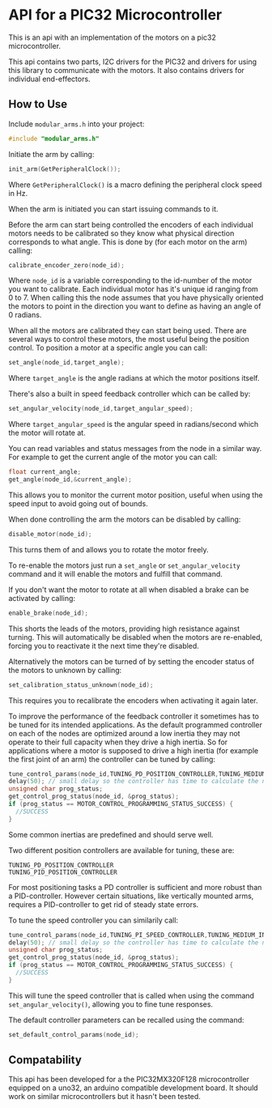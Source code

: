 # API for a PIC32 Microcontroller
This is an api with an implementation of the motors on a pic32 microcontroller.

This api contains two parts, I2C drivers for the PIC32 and drivers for using this library to communicate with the motors. It also contains drivers for individual end-effectors.

## How to Use
Include ```modular_arms.h```  into your project:
```c
#include "modular_arms.h"
```
Initiate the arm by calling:
```c
init_arm(GetPeripheralClock());
```
Where ```GetPeripheralClock()``` is a macro defining the peripheral clock speed in Hz.

When the arm is initiated you can start issuing commands to it.

Before the arm can start being controlled the encoders of each individual motors needs to be calibrated so they know what physical direction corresponds to what angle. This is done by (for each motor on the arm) calling:
```c
calibrate_encoder_zero(node_id);
```
Where ```node_id``` is a variable corresponding to the id-number of the motor you want to calibrate. Each individual motor has it's unique id ranging from 0 to 7. When calling this the node assumes that you have physically oriented the motors to point in the direction you want to define as having an angle of 0 radians.

When all the motors are calibrated they can start being used. There are several ways to control these motors, the most useful being the position control. To position a motor at a specific angle you can call:
```c
set_angle(node_id,target_angle);
```
Where ```target_angle``` is the angle radians at which the motor positions itself.

There's also a built in speed feedback controller which can be called by:
```c
set_angular_velocity(node_id,target_angular_speed);
```
Where ```target_angular_speed``` is the angular speed in radians/second which the motor will rotate at.

You can read variables and status messages from the node in a similar way. For example to get the current angle of the motor you can call:
```c
float current_angle;
get_angle(node_id,&current_angle);
```
This allows you to monitor the current motor position, useful when using the speed input to avoid going out of bounds.

When done controlling the arm the motors can be disabled by calling:
```c
disable_motor(node_id);
```
This turns them of and allows you to rotate the motor freely. 

To re-enable the motors just run a ```set_angle``` or ```set_angular_velocity``` command and it will enable the motors and fulfill that command.

If you don't want the motor to rotate at all when disabled a brake can be activated by calling:
```c
enable_brake(node_id);
```
This shorts the leads of the motors, providing high resistance against turning. This will automatically be disabled when the motors are re-enabled, forcing you to reactivate it the next time they're disabled.

Alternatively the motors can be turned of by setting the encoder status of the motors to unknown by calling:
```c
set_calibration_status_unknown(node_id);
```
This requires you to recalibrate the encoders when activating it again later.

To improve the performance of the feedback controller it sometimes has to be tuned for its intended applications. As the default programmed controller on each of the nodes are optimized around a low inertia they may not operate to their full capacity when they drive a high inertia. So for applications where a motor is supposed to drive a high inertia (for example the first joint of an arm) the controller can be tuned by calling:
```c
tune_control_params(node_id,TUNING_PD_POSITION_CONTROLLER,TUNING_MEDIUM_INERTIA,TUNING_POSITION_POLE_MEDIUM);
delay(50); // small delay so the controller has time to calculate the new variables
unsigned char prog_status;
get_control_prog_status(node_id, &prog_status);
if (prog_status == MOTOR_CONTROL_PROGRAMMING_STATUS_SUCCESS) {
  //SUCCESS
}
```
Some common inertias are predefined and should serve well.

Two different position controllers are available for tuning, these are:
```
TUNING_PD_POSITION_CONTROLLER
TUNING_PID_POSITION_CONTROLLER
```
For most positioning tasks a PD controller is sufficient and more robust than a PID-controller. However certain situations, like vertically mounted arms, requires a PID-controller to get rid of steady state errors. 

To tune the speed controller you can similarily call:
```c
tune_control_params(node_id,TUNING_PI_SPEED_CONTROLLER,TUNING_MEDIUM_INERTIA,TUNING_SPEED_POLE_MEDIUM);
delay(50); // small delay so the controller has time to calculate the new variables
unsigned char prog_status;
get_control_prog_status(node_id, &prog_status);
if (prog_status == MOTOR_CONTROL_PROGRAMMING_STATUS_SUCCESS) {
  //SUCCESS
}
```
This will tune the speed controller that is called when using the command ```set_angular_velocity()```, allowing you to fine tune responses.

The default controller parameters can be recalled using the command:
```c
set_default_control_params(node_id);
```


## Compatability
This api has been developed for a the PIC32MX320F128 microcontroller equipped on a uno32, an arduino compatible development board. It should work on similar microcontrollers but it hasn't been tested.